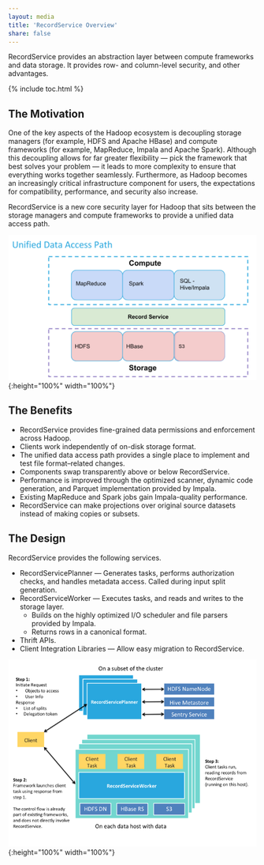 ```yaml
---
layout: media
title: 'RecordService Overview'
share: false
---
```


RecordService provides an abstraction layer between compute frameworks and data storage. It provides row- and column-level security, and other advantages.

{% include toc.html %}

## The Motivation

One of the key aspects of the Hadoop ecosystem is decoupling storage managers (for example, HDFS and Apache HBase) and compute frameworks (for example, MapReduce, Impala and Apache Spark). Although this decoupling allows for far greater flexibility &mdash; pick the framework that best solves your problem &mdash; it leads to more complexity to ensure that everything works together seamlessly. Furthermore, as Hadoop becomes an increasingly critical infrastructure component for users, the expectations for compatibility, performance, and security also increase.

RecordService is a new core security layer for Hadoop that sits between the storage managers and compute frameworks to provide a unified data access path.

![Unified Data Access Path](img/unifiedDataAccessPath.png){:height="100%" width="100%"}

## The Benefits

* RecordService provides fine-grained data permissions and enforcement across Hadoop.
* Clients work independently of on-disk storage format.
* The unified data access path provides a single place to implement and test file format&ndash;related changes.
* Components swap transparently above or below RecordService.
* Performance is improved through the optimized scanner, dynamic code generation, and Parquet implementation provided by Impala.
* Existing MapReduce and Spark jobs gain Impala-quality performance.
* RecordService can make projections over original source datasets instead of making copies or subsets.

## The Design

RecordService provides the following services.

* RecordServicePlanner &mdash; Generates tasks, performs authorization checks, and handles metadata access. Called during input split generation. 
* RecordServiceWorker &mdash; Executes tasks, and reads and writes to the storage layer.
    * Builds on the highly optimized I/O scheduler and file parsers provided by Impala.
    * Returns rows in a canonical format.
* Thrift APIs.
* Client Integration Libraries &mdash; Allow easy migration to RecordService.

![Record Service Architecture Overview ](img/RecordServiceArchitectureOverview.png){:height="100%" width="100%"}

